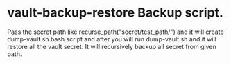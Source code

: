 # vault-backup-restore Backup script.
Pass the secret path like recurse_path("secret/test_path/") and it will create dump-vault.sh bash script and after you will run dump-vault.sh and it will restore all the vault secret.
It will recursively backup all secret from given path.
